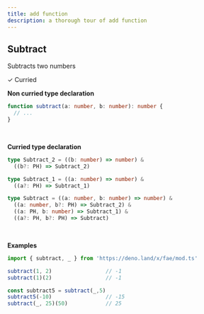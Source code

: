 ```yaml
---
title: add function
description: a thorough tour of add function
---
```


## Subtract

Subtracts two numbers

&check; Curried
<!---
&#10539; Not curred
-->

**Non curried type declaration**
```typescript
function subtract(a: number, b: number): number {
  // ...
}
```
<br>

**Curried type declaration**

```typescript
type Subtract_2 = ((b: number) => number) &
  ((b?: PH) => Subtract_2)

type Subtract_1 = ((a: number) => number) &
  ((a?: PH) => Subtract_1)

type Subtract = ((a: number, b: number) => number) &
  ((a: number, b?: PH) => Subtract_2) &
  ((a: PH, b: number) => Subtract_1) &
  ((a?: PH, b?: PH) => Subtract)
```
<br>

**Examples**
```typescript
import { subtract, _ } from 'https://deno.land/x/fae/mod.ts'

subtract(1, 2)                 // -1
subtract(1)(2)                 // -1

const subtract5 = subtract(_,5)
subtract5(-10)                 // -15
subtract(_, 25)(50)            // 25
            
```
